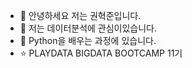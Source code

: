 
- 👋 안녕하세요 저는 권혁준입니다.
- 👀 저는 데이터분석에 관심이있습니다.
- 🐍 Python을 배우는 과정에 있습니다.
- ⭐ PLAYDATA BIGDATA BOOTCAMP 11기

<!---
Hanecorin/Hanecorin is a ✨ special ✨ repository because its `README.md` (this file) appears on your GitHub profile.
You can click the Preview link to take a look at your changes.
--->

